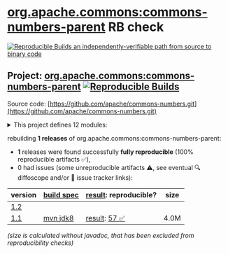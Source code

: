 [org.apache.commons:commons-numbers-parent](https://central.sonatype.com/artifact/org.apache.commons/commons-numbers-parent/versions) RB check
=======

[![Reproducible Builds](https://reproducible-builds.org/images/logos/rb.svg) an independently-verifiable path from source to binary code](https://reproducible-builds.org/)

## Project: [org.apache.commons:commons-numbers-parent](https://central.sonatype.com/artifact/org.apache.commons/commons-numbers-parent/versions) [![Reproducible Builds](https://img.shields.io/endpoint?url=https://raw.githubusercontent.com/jvm-repo-rebuild/reproducible-central/master/content/org/apache/commons/numbers/badge.json)](https://github.com/jvm-repo-rebuild/reproducible-central/blob/master/content/org/apache/commons/numbers/README.md)

Source code: [https://github.com/apache/commons-numbers.git](https://github.com/apache/commons-numbers.git)

<details><summary>This project defines 12 modules:</summary>

* [org.apache.commons:commons-numbers-angle](https://central.sonatype.com/artifact/org.apache.commons/commons-numbers-angle/1.1)
* [org.apache.commons:commons-numbers-arrays](https://central.sonatype.com/artifact/org.apache.commons/commons-numbers-arrays/1.1)
* [org.apache.commons:commons-numbers-combinatorics](https://central.sonatype.com/artifact/org.apache.commons/commons-numbers-combinatorics/1.1)
* [org.apache.commons:commons-numbers-complex](https://central.sonatype.com/artifact/org.apache.commons/commons-numbers-complex/1.1)
* [org.apache.commons:commons-numbers-core](https://central.sonatype.com/artifact/org.apache.commons/commons-numbers-core/1.1)
* [org.apache.commons:commons-numbers-field](https://central.sonatype.com/artifact/org.apache.commons/commons-numbers-field/1.1)
* [org.apache.commons:commons-numbers-fraction](https://central.sonatype.com/artifact/org.apache.commons/commons-numbers-fraction/1.1)
* [org.apache.commons:commons-numbers-gamma](https://central.sonatype.com/artifact/org.apache.commons/commons-numbers-gamma/1.1)
* [org.apache.commons:commons-numbers-parent](https://central.sonatype.com/artifact/org.apache.commons/commons-numbers-parent/1.1)
* [org.apache.commons:commons-numbers-primes](https://central.sonatype.com/artifact/org.apache.commons/commons-numbers-primes/1.1)
* [org.apache.commons:commons-numbers-quaternion](https://central.sonatype.com/artifact/org.apache.commons/commons-numbers-quaternion/1.1)
* [org.apache.commons:commons-numbers-rootfinder](https://central.sonatype.com/artifact/org.apache.commons/commons-numbers-rootfinder/1.1)
</details>

rebuilding **1 releases** of org.apache.commons:commons-numbers-parent:
- **1** releases were found successfully **fully reproducible** (100% reproducible artifacts :white_check_mark:),
- 0 had issues (some unreproducible artifacts :warning:, see eventual :mag: diffoscope and/or :memo: issue tracker links):

| version | [build spec](/BUILDSPEC.md) | [result](https://reproducible-builds.org/docs/jvm/): reproducible? | size |
| -- | --------- | ------ | -- |
| [1.2](https://central.sonatype.com/artifact/org.apache.commons/commons-numbers-parent/1.2/pom) | | | |
| [1.1](https://central.sonatype.com/artifact/org.apache.commons/commons-numbers-parent/1.1/pom) | [mvn jdk8](commons-numbers-1.1.buildspec) | [result](commons-numbers-parent-1.1.buildinfo): [57 :white_check_mark: ](commons-numbers-parent-1.1.buildcompare) | 4.0M |

<i>(size is calculated without javadoc, that has been excluded from reproducibility checks)</i>
